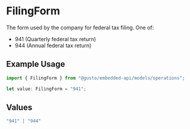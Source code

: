 # FilingForm

The form used by the company for federal tax filing. One of:
- 941 (Quarterly federal tax return)
- 944 (Annual federal tax return)

## Example Usage

```typescript
import { FilingForm } from "@gusto/embedded-api/models/operations";

let value: FilingForm = "941";
```

## Values

```typescript
"941" | "944"
```